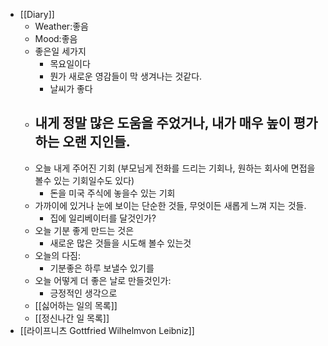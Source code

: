 - [[Diary]]
    - Weather:좋음
    - Mood:좋음
    - 좋은일 세가지
        - 목요일이다
        - 뭔가 새로운 영감들이 막 생겨나는 것같다.
        - 날씨가 좋다
    - 내게 정말 많은 도움을 주었거나, 내가 매우 높이 평가하는 오랜 지인들.
        - 
    - 오늘 내게 주어진 기회 (부모님게 전화를 드리는 기회나, 원하는 회사에 면접을 볼수 있는 기회일수도 있다)
        - 돈을 미국 주식에 놓을수 있는 기회
    - 가까이에 있거나 눈에 보이는 단순한 것들, 무엇이든 새롭게 느껴 지는 것들.
        - 집에 일리베이터를 달것인가?
    - 오늘 기분 좋게 만드는 것은
        - 새로운 많은 것들을 시도해 볼수 있는것
    - 오늘의 다짐:
        - 기분좋은 하루 보낼수 있기를 
    - 오늘 어떻게 더 좋은 날로 만들것인가:
        - 긍정적인 생각으로 
    - [[싫어하는 일의 목록]]
    - [[정신나간 일 목록]]
- [[라이프니츠 Gottfried Wilhelmvon Leibniz]]
